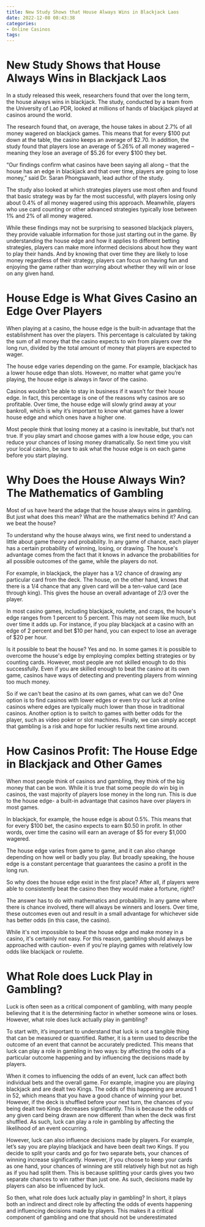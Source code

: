 ```yaml
---
title: New Study Shows that House Always Wins in Blackjack Laos 
date: 2022-12-08 08:43:38
categories:
- Online Casinos
tags:
---
```



#  New Study Shows that House Always Wins in Blackjack Laos 

In a study released this week, researchers found that over the long term, the house always wins in blackjack. The study, conducted by a team from the University of Lao PDR, looked at millions of hands of blackjack played at casinos around the world.

The research found that, on average, the house takes in about 2.7% of all money wagered on blackjack games. This means that for every $100 put down at the table, the casino keeps an average of $2.70. In addition, the study found that players lose an average of 5.26% of all money wagered – meaning they lose an average of $5.26 for every $100 they bet.

“Our findings confirm what casinos have been saying all along – that the house has an edge in blackjack and that over time, players are going to lose money,” said Dr. Saran Phongsavanh, lead author of the study.

The study also looked at which strategies players use most often and found that basic strategy was by far the most successful, with players losing only about 0.4% of all money wagered using this approach. Meanwhile, players who use card counting or other advanced strategies typically lose between 1% and 2% of all money wagered.

While these findings may not be surprising to seasoned blackjack players, they provide valuable information for those just starting out in the game. By understanding the house edge and how it applies to different betting strategies, players can make more informed decisions about how they want to play their hands. And by knowing that over time they are likely to lose money regardless of their strategy, players can focus on having fun and enjoying the game rather than worrying about whether they will win or lose on any given hand.

#  House Edge is What Gives Casino an Edge Over Players 

When playing at a casino, the house edge is the built-in advantage that the establishment has over the players. This percentage is calculated by taking the sum of all money that the casino expects to win from players over the long run, divided by the total amount of money that players are expected to wager.

The house edge varies depending on the game. For example, blackjack has a lower house edge than slots. However, no matter what game you’re playing, the house edge is always in favor of the casino.

Casinos wouldn’t be able to stay in business if it wasn’t for their house edge. In fact, this percentage is one of the reasons why casinos are so profitable. Over time, the house edge will slowly grind away at your bankroll, which is why it’s important to know what games have a lower house edge and which ones have a higher one.

Most people think that losing money at a casino is inevitable, but that’s not true. If you play smart and choose games with a low house edge, you can reduce your chances of losing money dramatically. So next time you visit your local casino, be sure to ask what the house edge is on each game before you start playing.

#  Why Does the House Always Win? The Mathematics of Gambling 

Most of us have heard the adage that the house always wins in gambling. But just what does this mean? What are the mathematics behind it? And can we beat the house?

To understand why the house always wins, we first need to understand a little about game theory and probability. In any game of chance, each player has a certain probability of winning, losing, or drawing. The house's advantage comes from the fact that it knows in advance the probabilities for all possible outcomes of the game, while the players do not.

For example, in blackjack, the player has a 1/2 chance of drawing any particular card from the deck. The house, on the other hand, knows that there is a 1/4 chance that any given card will be a ten-value card (ace through king). This gives the house an overall advantage of 2/3 over the player.

In most casino games, including blackjack, roulette, and craps, the house's edge ranges from 1 percent to 5 percent. This may not seem like much, but over time it adds up. For instance, if you play blackjack at a casino with an edge of 2 percent and bet $10 per hand, you can expect to lose an average of $20 per hour.

Is it possible to beat the house? Yes and no. In some games it is possible to overcome the house's edge by employing complex betting strategies or by counting cards. However, most people are not skilled enough to do this successfully. Even if you are skilled enough to beat the casino at its own game, casinos have ways of detecting and preventing players from winning too much money.

So if we can't beat the casino at its own games, what can we do? One option is to find casinos with lower edges or even try our luck at online casinos where edges are typically much lower than those in traditional casinos. Another option is to switch to games with better odds for the player, such as video poker or slot machines. Finally, we can simply accept that gambling is a risk and hope for luckier results next time around.

#  How Casinos Profit: The House Edge in Blackjack and Other Games 

When most people think of casinos and gambling, they think of the big money that can be won. While it is true that some people do win big in casinos, the vast majority of players lose money in the long run. This is due to the house edge- a built-in advantage that casinos have over players in most games.

In blackjack, for example, the house edge is about 0.5%. This means that for every $100 bet, the casino expects to earn $0.50 in profit. In other words, over time the casino will earn an average of $5 for every $1,000 wagered.

The house edge varies from game to game, and it can also change depending on how well or badly you play. But broadly speaking, the house edge is a constant percentage that guarantees the casino a profit in the long run.

So why does the house edge exist in the first place? After all, if players were able to consistently beat the casino then they would make a fortune, right?

The answer has to do with mathematics and probability. In any game where there is chance involved, there will always be winners and losers. Over time, these outcomes even out and result in a small advantage for whichever side has better odds (in this case, the casino).

While it's not impossible to beat the house edge and make money in a casino, it's certainly not easy. For this reason, gambling should always be approached with caution- even if you're playing games with relatively low odds like blackjack or roulette.

#  What Role does Luck Play in Gambling?

Luck is often seen as a critical component of gambling, with many people believing that it is the determining factor in whether someone wins or loses. However, what role does luck actually play in gambling?

To start with, it’s important to understand that luck is not a tangible thing that can be measured or quantified. Rather, it is a term used to describe the outcome of an event that cannot be accurately predicted. This means that luck can play a role in gambling in two ways: by affecting the odds of a particular outcome happening and by influencing the decisions made by players.

When it comes to influencing the odds of an event, luck can affect both individual bets and the overall game. For example, imagine you are playing blackjack and are dealt two Kings. The odds of this happening are around 1 in 52, which means that you have a good chance of winning your bet. However, if the deck is shuffled before your next turn, the chances of you being dealt two Kings decreases significantly. This is because the odds of any given card being drawn are now different than when the deck was first shuffled. As such, luck can play a role in gambling by affecting the likelihood of an event occurring.

However, luck can also influence decisions made by players. For example, let’s say you are playing blackjack and have been dealt two Kings. If you decide to split your cards and go for two separate bets, your chances of winning increase significantly. However, if you choose to keep your cards as one hand, your chances of winning are still relatively high but not as high as if you had split them. This is because splitting your cards gives you two separate chances to win rather than just one. As such, decisions made by players can also be influenced by luck.

So then, what role does luck actually play in gambling? In short, it plays both an indirect and direct role by affecting the odds of events happening and influencing decisions made by players. This makes it a critical component of gambling and one that should not be underestimated